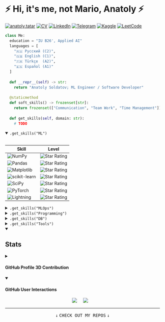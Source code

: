 # ⚡ Hi, it's me, not Mario, Anatoly ⚡

[![anatoly.tatar](https://img.shields.io/badge/anatoly-tatar-000000?style=for-the-badge&logo=&logoColor=white)](https://anatoly.tatar/)
[![CV](https://img.shields.io/badge/CV-fff?style=for-the-badge&logo=&logoColor=black)](https://anatoly.tatar/cv)
[![LinkedIn](https://img.shields.io/badge/linkedin-%230077B5.svg?style=for-the-badge&logo=linkedin&logoColor=white)](https://www.linkedin.com/in/axonstan)
[![Telegram](https://img.shields.io/badge/Telegram-2CA5E0?style=for-the-badge&logo=telegram&logoColor=white)](https://t.me/axonstan)
[![Kaggle](https://img.shields.io/badge/Kaggle-035a7d?style=for-the-badge&logo=kaggle&logoColor=white)](https://www.kaggle.com/podyapolsky)
[![LeetCode](https://img.shields.io/badge/LeetCode-000000?style=for-the-badge&logo=LeetCode&logoColor=#d16c06)](https://leetcode.com/axonstan/)

<!-- [![GitHub](https://img.shields.io/badge/github-%23121011.svg?style=for-the-badge&logo=github&logoColor=white)](https://github.com/PodYapolskiy)  -->
<!-- [![VKontakte](https://img.shields.io/badge/-Vkontakte-003f5c?style=for-the-badge&logo=vk)](https://vk.com/podyapolskiyaa) -->
<!-- [![VK](https://a11ybadges.com/badge?logo=vk)](https://vk.com/web.step) -->
<!-- [![mail](https://img.shields.io/badge/gmail-c14438?style=flat-square&message=gmail&logo=Gmail&logoColor=white&link=mailto:dmatasoff@gmail.com)](mailto:podyapolskiyaa@gmail.com) -->
<!-- https://github.com/a11y-badges/a11y-markdown-badges -->

```python
class Me:
  education = "IU B26', Applied AI"
  languages = [
    "🇷🇺 Русский (C2)",
    "🇬🇧 English (C1)",
    "🇹🇷 Türkçe  (A2)",
    "🇪🇸 Español (A1)"
  ]

  def __repr__(self) -> str:
    return "Anatoly Soldatov; ML Engineer / Software Developer"

  @staticmethod
  def soft_skills() -> frozenset[str]:
    return frozenset(["Communication", "Team Work", "Time Management"])

  def get_skills(self, domain: str):
    # TODO
```

<!-- https://github.com/guibranco/progressbar?tab=readme-ov-file -->
<!-- https://github.com/GoulartNogueira/Star-Rating -->
<!-- https://stackoverflow.com/questions/43232279/how-can-one-display-tables-side-by-side-in-github-markdown -->
<!-- https://stackoverflow.com/questions/44172954/is-it-possible-to-have-a-table-in-the-center-in-a-github-gist-markdown -->

</details>

<details open>
<summary><code>.get_skills("ML")</code></summary>
<br>

| Skill                                                                                                                           | Level                                                           |
| ------------------------------------------------------------------------------------------------------------------------------- | --------------------------------------------------------------- |
| ![NumPy](https://img.shields.io/badge/numpy-%23013243.svg?style=for-the-badge&logo=numpy&logoColor=white)                       | ![Star Rating](https://starrating-beta.vercel.app/3.0/?size=24) |
| ![Pandas](https://img.shields.io/badge/pandas-%23150458.svg?style=for-the-badge&logo=pandas&logoColor=white)                    | ![Star Rating](https://starrating-beta.vercel.app/3.0/?size=24) |
| ![Matplotlib](https://img.shields.io/badge/Matplotlib-%23ffffff.svg?style=for-the-badge&logo=Matplotlib&logoColor=black)        | ![Star Rating](https://starrating-beta.vercel.app/3.0/?size=24) |
| ![scikit-learn](https://img.shields.io/badge/scikit--learn-%23F7931E.svg?style=for-the-badge&logo=scikit-learn&logoColor=white) | ![Star Rating](https://starrating-beta.vercel.app/3.0/?size=24) |
| ![SciPy](https://img.shields.io/badge/SciPy-%230C55A5.svg?style=for-the-badge&logo=scipy&logoColor=%white)                      | ![Star Rating](https://starrating-beta.vercel.app/2.0/?size=24) |
| ![PyTorch](https://img.shields.io/badge/PyTorch-%23EE4C2C.svg?style=for-the-badge&logo=PyTorch&logoColor=white)                 | ![Star Rating](https://starrating-beta.vercel.app/4.0/?size=24) |
| ![Lightning](https://img.shields.io/badge/Lightning-fff?style=for-the-badge&logo=lightning&logoColor=7b29e6)                    | ![Star Rating](https://starrating-beta.vercel.app/3.0/?size=24) |
  
</details>

<details>
<summary><code>.get_skills("MLOps")</code></summary>
<br>

| Skill                                                                                                                    | Level                                                           |
| ------------------------------------------------------------------------------------------------------------------------ | --------------------------------------------------------------- |
| ![Tensorboard](https://img.shields.io/badge/tensorboard-f26d00?style=for-the-badge&logo=tensorflow&logoColor=fff)        | ![Star Rating](https://starrating-beta.vercel.app/3.0/?size=24) |
| ![ClearML](https://img.shields.io/badge/clear%7Cml-1a1d2b?style=for-the-badge&logo=&logoColor=15ab8d)                    | ![Star Rating](https://starrating-beta.vercel.app/4.0/?size=24) |
| ![WandB](https://img.shields.io/badge/wandb-fff?style=for-the-badge&logo=numpy&logoColor=blue)                           | ![Star Rating](https://starrating-beta.vercel.app/3.0/?size=24) |
| ![mlflow](https://img.shields.io/badge/mlflow-fff?style=for-the-badge&logo=mlflow&logoColor=17a8e6)                      | ![Star Rating](https://starrating-beta.vercel.app/1.0/?size=24) |
| ![DVC](https://img.shields.io/badge/dvc-ffffff?style=for-the-badge&logo=dvc)                                             | ![Star Rating](https://starrating-beta.vercel.app/2.0/?size=24) |
| ![Apache Airflow](https://img.shields.io/badge/Airflow-017CEE?style=for-the-badge&logo=Apache%20Airflow&logoColor=white) | ![Star Rating](https://starrating-beta.vercel.app/2.0/?size=24) |

</details>

<details>
<summary><code>.get_skills("Programming")</code></summary>
<br>
  
| Skill                                                                                                                    | Level                                                           |
| ------------------------------------------------------------------------------------------------------------------------ | --------------------------------------------------------------- |
| ![Python](https://img.shields.io/badge/python-3670A0?style=for-the-badge&logo=python&logoColor=ffdd54)                   | ![Star Rating](https://starrating-beta.vercel.app/4.5/?size=24) |
| ![TypeScript](https://img.shields.io/badge/typescript-%23007ACC.svg?style=for-the-badge&logo=typescript&logoColor=white) | ![Star Rating](https://starrating-beta.vercel.app/3.0/?size=24) |
| ![Julia](https://img.shields.io/badge/-Julia-9558B2?style=for-the-badge&logo=julia&logoColor=white)                      | ![Star Rating](https://starrating-beta.vercel.app/1.5/?size=24) |
| ![Rust](https://img.shields.io/badge/rust-%23000000.svg?style=for-the-badge&logo=rust&logoColor=white)                   | ![Star Rating](https://starrating-beta.vercel.app/1.0/?size=24) |
| ![C++](https://img.shields.io/badge/c++-%2300599C.svg?style=for-the-badge&logo=c%2B%2B&logoColor=white)                  | ![Star Rating](https://starrating-beta.vercel.app/1.0/?size=24) |

</details>

<details>
<summary><code>.get_skills("DB")</code></summary>
<br>

| Skill                                                                                                                | Level                                                           |
| -------------------------------------------------------------------------------------------------------------------- | --------------------------------------------------------------- |
| ![Postgres](https://img.shields.io/badge/postgres-%23316192.svg?style=for-the-badge&logo=postgresql&logoColor=white) | ![Star Rating](https://starrating-beta.vercel.app/3.0/?size=24) |
| ![MongoDB](https://img.shields.io/badge/MongoDB-%234ea94b.svg?style=for-the-badge&logo=mongodb&logoColor=white)      | ![Star Rating](https://starrating-beta.vercel.app/4.0/?size=24) |
| ![Redis](https://img.shields.io/badge/redis-%23DD0031.svg?style=for-the-badge&logo=redis&logoColor=white)            | ![Star Rating](https://starrating-beta.vercel.app/3.0/?size=24) |
| ![FAISS](https://img.shields.io/badge/FAISS-ffffff?style=for-the-badge&logo=meta&logoColor=blue)                     | ![Star Rating](https://starrating-beta.vercel.app/2.0/?size=24) |
| ![MinIO](https://img.shields.io/badge/Minio-ffffff?style=for-the-badge&logo=amazons3&logoColor=red)                  | ![Star Rating](https://starrating-beta.vercel.app/1.0/?size=24) |
| ![Qdrant](https://img.shields.io/badge/Qdrant-090e1a?style=for-the-badge&logo=qubesos&logoColor=red)                 | ![Star Rating](https://starrating-beta.vercel.app/2.0/?size=24) |

</details>

<details>
<summary><code>.get_skills("Tools")</code></summary>
<br>

| Skill                                                                                                                                             | Level                                                           |
| ------------------------------------------------------------------------------------------------------------------------------------------------- | --------------------------------------------------------------- |
| ![Git](https://img.shields.io/badge/git-%23F05033.svg?style=for-the-badge&logo=git&logoColor=white)                                               | ![Star Rating](https://starrating-beta.vercel.app/4.0/?size=24) |
| ![GitHub](https://img.shields.io/badge/github-%23121011.svg?style=for-the-badge&logo=github&logoColor=white)                                      | ![Star Rating](https://starrating-beta.vercel.app/4.5/?size=24) |
| ![Docker](https://img.shields.io/badge/docker-%230db7ed.svg?style=for-the-badge&logo=docker&logoColor=white)                                      | ![Star Rating](https://starrating-beta.vercel.app/3.0/?size=24) |
| ![Linux](https://img.shields.io/badge/linux-fff?style=for-the-badge&logo=linux&logoColor=000)                                                     | ![Star Rating](https://starrating-beta.vercel.app/4.0/?size=24) |
| ![Visual Studio Code](https://img.shields.io/badge/Visual%20Studio%20Code-0078d7.svg?style=for-the-badge&logo=visual-studio-code&logoColor=white) | ![Star Rating](https://starrating-beta.vercel.app/5.0/?size=24) |
| ![Codeium](https://img.shields.io/badge/codeium-0d0d0d?style=for-the-badge&logo=codeium&logoColor=09b5a1)                                         | ![Star Rating](https://starrating-beta.vercel.app/4.0/?size=24) |

</details>

<!--
  experience: {
    'SWE': '10+ years',
    'CTO': '3+ years',
  }
-->

<!--
<br />

## Last Project

[![Readme Card](https://github-readme-stats.vercel.app/api/pin/?username=podyapolskiy&repo=follow-my-reading&show_owner=1)](https://github.com/PodYapolskiy/follow-my-reading)
-->

<!--
## Stats

[![Top Langs](https://github-readme-stats.vercel.app/api/top-langs/?username=podyapolskiy&langs_count=10)](https://github.com/podyapolskiy/github-readme-stats)

[![My GitHub stats](https://github-readme-stats.vercel.app/api?username=podyapolskiy&count_private=true&show_icons=true&custom_title=Stats)](https://github.com/podyapolskiy/github-readme-stats)
-->

<details open>
<summary><h2>Stats</h2></summary>

<details>
<summary><h4>GitHub Profile 3D Contribution</h4></summary>

![3d stats plot](./profile-3d-contrib/profile-night-green.svg)

</details>

<details open>
<summary><h4>GitHub User Interactions</h4></summary>

<p align='center'>
<img src="https://komarev.com/ghpvc/?username=axonstan">&nbsp;&nbsp;&nbsp;&nbsp;
<img src="https://img.shields.io/github/followers/axonstan?style=social">&nbsp;&nbsp;&nbsp;&nbsp;
</p>

</details>


</details>

---

<!-- https://meta.stackexchange.com/questions/311572/should-click-be-used-with-kbd -->

<p align="center">
  <kbd>&#8595;</kbd> <kbd>CHECK OUT MY REPOS</kbd> <kbd>&#8595;</kbd>
</p>
